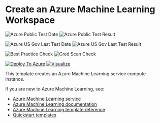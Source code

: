 # Create an Azure Machine Learning Workspace

![Azure Public Test Date](https://azurequickstartsservice.blob.core.windows.net/badges/101-machine-learning-compute-attach-hdi/PublicLastTestDate.svg)
![Azure Public Test Result](https://azurequickstartsservice.blob.core.windows.net/badges/101-machine-learning-compute-attach-hdi/PublicDeployment.svg)

![Azure US Gov Last Test Date](https://azurequickstartsservice.blob.core.windows.net/badges/101-machine-learning-compute-attach-hdi/FairfaxLastTestDate.svg)
![Azure US Gov Last Test Result](https://azurequickstartsservice.blob.core.windows.net/badges/101-machine-learning-compute-attach-hdi/FairfaxDeployment.svg)

![Best Practice Check](https://azurequickstartsservice.blob.core.windows.net/badges/101-machine-learning-compute-attach-hdi/BestPracticeResult.svg)
![Cred Scan Check](https://azurequickstartsservice.blob.core.windows.net/badges/101-machine-learning-compute-attach-hdi/CredScanResult.svg)

[![Deploy To Azure](https://raw.githubusercontent.com/fathym-it/azure-quickstart-templates/master/1-CONTRIBUTION-GUIDE/images/deploytoazure.svg?sanitize=true)](https://portal.azure.com/#create/Microsoft.Template/uri/https%3A%2F%2Fraw.githubusercontent.com%2Ffathym-it%2Fazure-quickstart-templates%2Fmaster%2F101-machine-learning-compute-attach-hdi%2Fazuredeploy.json)
[![Visualize](https://raw.githubusercontent.com/fathym-it/azure-quickstart-templates/master/1-CONTRIBUTION-GUIDE/images/visualizebutton.svg?sanitize=true)](http://armviz.io/#/?load=https%3A%2F%2Fraw.githubusercontent.com%2Ffathym-it%2Fazure-quickstart-templates%2Fmaster%2F101-machine-learning-compute-attach-hdi%2Fazuredeploy.json)

This template creates an Azure Machine Learning service compute instance.

If you are new to Azure Machine Learning, see:

- [Azure Machine Learning service](https://azure.microsoft.com/services/machine-learning-service/)
- [Azure Machine Learning documentation](https://docs.microsoft.com/azure/machine-learning/)
- [Azure Machine Learning template reference](https://docs.microsoft.com/azure/templates/microsoft.machinelearningservices/allversions)
- [Quickstart templates](https://azure.microsoft.com/resources/templates/)